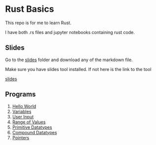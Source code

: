 # Rust Basics

This repo is for me to learn Rust. 

I have both .rs files and jupyter notebooks containing rust code. 

## Slides 

Go to the [slides](slides/) folder and download any of the markdown file. 

Make sure you have slides tool installed. If not here is the link to the tool 

[slides](https://github.com/maaslalani/slides)

## Programs 

1. [Hello World](actual_programs/hello_world/src/main.rs)
2. [Variables](actual_programs/variables/src/main.rs)
3. [User Input](actual_programs/user_input/src/main.rs)
4. [Range of Values](actual_programs/range_of_value/src/main.rs)
5. [Primitive Datatypes](actual_programs/Datatypes/primitive_datatypes/src/main.rs)
6. [Compound Datatypes](actual_programs/Datatypes/compound_datatypes/src/main.rs)
7. [Pointers](actual_programs/pointers/src/main.rs)
